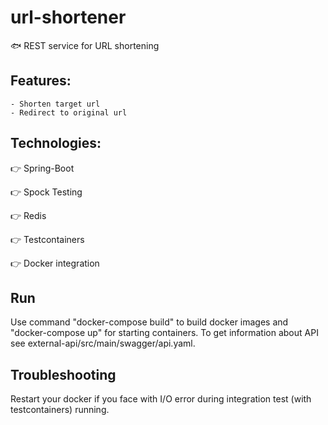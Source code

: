 # url-shortener
:fish: REST service for URL shortening 

## Features:
	- Shorten target url
	- Redirect to original url

## Technologies:
:point_right: Spring-Boot

:point_right: Spock Testing

:point_right: Redis

:point_right: Testcontainers

:point_right: Docker integration

## Run
Use command "docker-compose build" to build docker images and "docker-compose up" for starting containers.
To get information about API see external-api/src/main/swagger/api.yaml.

## Troubleshooting
Restart your docker if you face with I/O error during integration test (with testcontainers) running.
